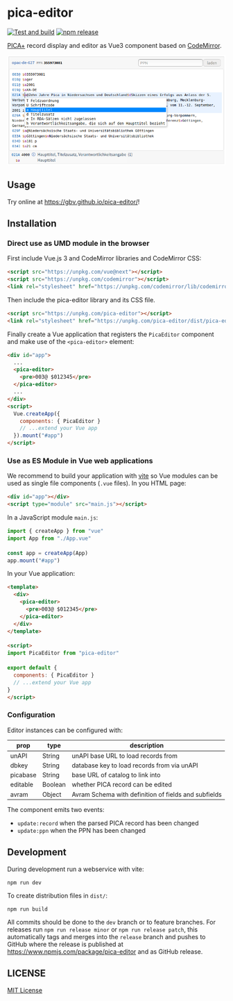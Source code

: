 # pica-editor

[![Test and build](https://github.com/gbv/pica-editor/workflows/Test%20and%20build/badge.svg)](https://github.com/gbv/pica-editor/actions?query=workflow%3A%22Test+and+build%22)
[![npm release](https://img.shields.io/npm/v/pica-editor)](https://www.npmjs.com/package/pica-editor)

[PICA+] record display and editor as Vue3 component based on [CodeMirror].

[CodeMirror]:https://codemirror.net/
[PICA+]: https://format.gbv.de/pica/plus

![Screenshot](docs/pica-editor-screenshot.png)

## Usage

Try online at <https://gbv.github.io/pica-editor/>!

## Installation

### Direct use as UMD module in the browser

First include Vue.js 3 and CodeMirror libraries and CodeMirror CSS:

~~~html
<script src="https://unpkg.com/vue@next"></script>
<script src="https://unpkg.com/codemirror"></script>
<link rel="stylesheet" href="https://unpkg.com/codemirror/lib/codemirror.css">
~~~

Then include the pica-editor library and its CSS file.

~~~html
<script src="https://unpkg.com/pica-editor"></script>
<link rel="stylesheet" href="https://unpkg.com/pica-editor/dist/pica-editor.css">
~~~

Finally create a Vue application that registers the `PicaEditor` component and make use of the `<pica-editor>` element:

~~~html
<div id="app">
  ...
  <pica-editor>
    <pre>003@ $012345</pre>
  </pica-editor>
  ...
</div>
<script>
  Vue.createApp({
    components: { PicaEditor }
    // ...extend your Vue app
  }).mount("#app")
</script>
~~~

### Use as ES Module in Vue web applications

We recommend to build your application with [vite](https://github.com/vitejs/vite) so Vue modules can be used as single file components (`.vue` files). In you HTML page:

~~~html
<div id="app"></div>
<script type="module" src="main.js"></script>
~~~

In a JavaScript module `main.js`:

~~~js
import { createApp } from "vue"
import App from "./App.vue"

const app = createApp(App)
app.mount("#app")
~~~

In your Vue application:

~~~html
<template>
  <div>
    <pica-editor>
      <pre>003@ $012345</pre>
    </pica-editor>
  </div>
</template>

<script>
import PicaEditor from "pica-editor"

export default {
  components: { PicaEditor }
  // ...extend your Vue app
}
</script>
~~~

### Configuration

Editor instances can be configured with:

|prop|type|description|
|----|----|-----------|
| unAPI | String | unAPI base URL to load records from |
| dbkey | String | database key to load records from via unAPI |
| picabase | String | base URL of catalog to link into |
| editable | Boolean | whether PICA record can be edited |
| avram | Object | Avram Schema with definition of fields and subfields |

The component emits two events:

* `update:record` when the parsed PICA record has been changed
* `update:ppn` when the PPN has been changed

## Development

During development run a webservice with vite:

~~~
npm run dev
~~~

To create distribution files in `dist/`:

~~~
npm run build
~~~

All commits should be done to the `dev` branch or to feature branches. For releases run `npm run release minor` or `npm run release patch`, this automatically tags and merges into the `release` branch and pushes to GitHub where the release is published at <https://www.npmjs.com/package/pica-editor> and as GitHub release.

## LICENSE

[MIT License](LICENSE)
